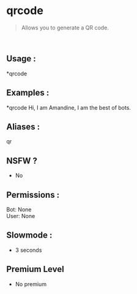 # qrcode

> Allows you to generate a QR code.

<br>

## Usage :

*qrcode <text>

## Examples :

*qrcode Hi, I am Amandine, I am the best of bots.

## Aliases :

qr

## NSFW ?

- No

## Permissions :

Bot: None
<br>
User: None

## Slowmode :

- 3 seconds

## Premium Level

- No premium